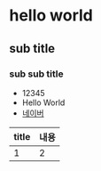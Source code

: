 # hello world
## sub title
### sub sub title
* 12345
* Hello World
* [네이버](http://www.naver.com)

|title|내용|
|-----|----|
|1|2|
